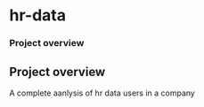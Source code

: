 # hr-data

### Project overview
## Project overview
A complete aanlysis of hr data users in a company
